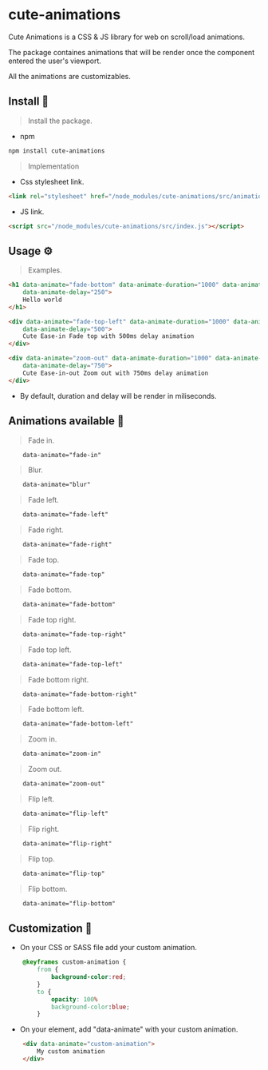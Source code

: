 # cute-animations

Cute Animations is a CSS & JS library for web on scroll/load animations.

The package containes animations that will be render once the component entered the user's viewport.

All the animations are customizables.


## Install 📖

> Install the package.

- npm
```bash
npm install cute-animations
```

> Implementation

- Css stylesheet link.
```html
<link rel="stylesheet" href="/node_modules/cute-animations/src/animations.css">
```

- JS link.
```html
<script src="/node_modules/cute-animations/src/index.js"></script>
```


## Usage ⚙️

> Examples. 
```html
<h1 data-animate="fade-bottom" data-animate-duration="1000" data-animate-timing="ease-in" 
    data-animate-delay="250">
    Hello world
</h1>

<div data-animate="fade-top-left" data-animate-duration="1000" data-animate-timing="ease" 
    data-animate-delay="500">
    Cute Ease-in Fade top with 500ms delay animation
</div>

<div data-animate="zoom-out" data-animate-duration="1000" data-animate-timing="ease-in-out" 
    data-animate-delay="750">
    Cute Ease-in-out Zoom out with 750ms delay animation
</div>
```

* By default, duration and delay will be render in miliseconds.


## Animations available 🐰

> Fade in.
```html
    data-animate="fade-in"
```

> Blur.
```html
    data-animate="blur"
```

> Fade left.
```html
    data-animate="fade-left"
```

> Fade right.
```html
    data-animate="fade-right"
```
> Fade top.
```html
    data-animate="fade-top"
```

> Fade bottom.
```html
    data-animate="fade-bottom"
```

> Fade top right.
```html
    data-animate="fade-top-right"
```

> Fade top left.
```html
    data-animate="fade-top-left"
```

> Fade bottom right.
```html
    data-animate="fade-bottom-right"
```

> Fade bottom left.
```html
    data-animate="fade-bottom-left"
```

> Zoom in.
```html
    data-animate="zoom-in"
```

> Zoom out.
```html
    data-animate="zoom-out"
```

> Flip left.
```html
    data-animate="flip-left"
```

> Flip right.
```html
    data-animate="flip-right"
```

> Flip top.
```html
    data-animate="flip-top"
```

> Flip bottom.
```html
    data-animate="flip-bottom"
```


## Customization 🎨

- On your CSS or SASS file add your custom animation.
```css
    @keyframes custom-animation {
        from {
            background-color:red;
        }
        to {
            opacity: 100%
            background-color:blue;
        }
```

- On your element, add "data-animate" with your custom animation.
```html
    <div data-animate="custom-animation">
        My custom animation
    </div>
```